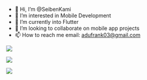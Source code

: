 - 👋 Hi, I’m @SeibenKami
- 👀 I’m interested in Mobile Development
- 🌱 I’m currently into Flutter
- 💞️ I’m looking to collaborate on mobile app projects
- 📫 How to reach me email: adufrank03@gmail.com

<!---
SeibenKami/SeibenKami is a ✨ special ✨ repository because its `README.md` (this file) appears on your GitHub profile.
You can click the Preview link to take a look at your changes.
--->

![](https://komarev.com/ghpvc/?username=SeibenKami&color=blueviolet)

![](https://github-readme-stats.vercel.app/api?username=SeibenKami&count_private=true&show_icons=true&theme=radical)

![](https://github-readme-stats.vercel.app/api/wakatime?username=SeibenKami)

<!--START_SECTION:waka-->


<!--END_SECTION:waka--



[![Anurag's GitHub stats](https://github-readme-stats.vercel.app/api?username=SeibenKami&count_private=true&show_icons=true&theme=radical)](https://github.com/anuraghazra/github-readme-stats)


[![Top Langs](https://github-readme-stats.vercel.app/api/top-langs/?username=SeibenKami)](https://github.com/anuraghazra/github-readme-stats)
